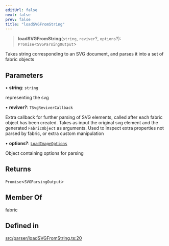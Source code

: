 ```yaml
---
editUrl: false
next: false
prev: false
title: "loadSVGFromString"
---
```


> **loadSVGFromString**(`string`, `reviver`?, `options`?): `Promise`\<`SVGParsingOutput`\>

Takes string corresponding to an SVG document, and parses it into a set of fabric objects

## Parameters

• **string**: `string`

representing the svg

• **reviver?**: `TSvgReviverCallback`

Extra callback for further parsing of SVG elements, called after each fabric object has been created.
Takes as input the original svg element and the generated `FabricObject` as arguments. Used to inspect extra properties not parsed by fabric,
or extra custom manipulation

• **options?**: [`LoadImageOptions`](/api/namespaces/util/type-aliases/loadimageoptions/)

Object containing options for parsing

## Returns

`Promise`\<`SVGParsingOutput`\>

## Member Of

fabric

## Defined in

[src/parser/loadSVGFromString.ts:20](https://github.com/fabricjs/fabric.js/blob/a0b4adf41e0a1fd81824114cedd4c32bfb8cac25/src/parser/loadSVGFromString.ts#L20)
